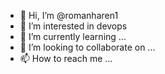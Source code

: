 - 👋 Hi, I’m @romanharen1
- 👀 I’m interested in devops
- 🌱 I’m currently learning ...
- 💞️ I’m looking to collaborate on ...
- 📫 How to reach me ...

<!---
romanharen1/romanharen1 is a ✨ special ✨ repository because its `README.md` (this file) appears on your GitHub profile.
You can click the Preview link to take a look at your changes.
--->
